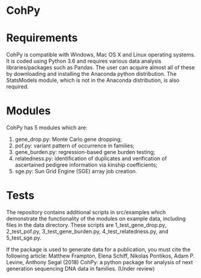 # CohPy

Requirements
============

CohPy is compatible with Windows, Mac OS X and Linux operating systems. It is coded using Python 3.6 and requires various data analysis libraries/packages such as Pandas. The user can acquire almost all of these by downloading and installing the Anaconda python distribution. The StatsModels module, which is not in the Anaconda distribution, is also required.

Modules
=======

CohPy has 5 modules which are:
1.	gene_drop.py: Monte Carlo gene dropping;
2.	pof.py: variant pattern of occurrence in families;
3.	gene_burden.py: regression-based gene burden testing;
4.	relatedness.py: identification of duplicates and verification of ascertained pedigree information via kinship coefficients;
5.	sge.py: Sun Grid Engine (SGE) array job creation.

Tests
=====

The repository contains additional scripts in src/examples which demonstrate the functionality of the modules on example data, including files in the data directory. These scripts are 1_test_gene_drop.py, 2_test_pof.py, 3_test_gene_burden.py, 4_test_relatedness.py, and 5_test_sge.py.

If the package is used to generate data for a publication, you must cite the following article:
Matthew Frampton, Elena Schiff, Nikolas Pontikos, Adam P. Levine, Anthony Segal (2018) CohPy: a python package for analysis of next generation sequencing DNA data in families.
(Under review)
